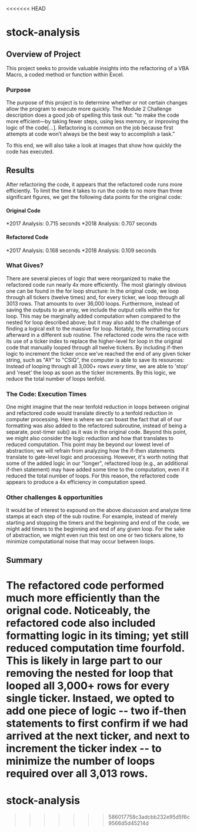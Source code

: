 <<<<<<< HEAD
# stock-analysis

## Overview of Project
This project seeks to provide valuable insights into the refactoring of a VBA Macro, a coded method or function within Excel. 

### Purpose
The purpose of this project is to determine whether or not certain changes allow the program to execute more quickly. The Module 2 Challenge description does a good job of spelling this task out: "to make the code more efficient—by taking fewer steps, using less memory, or improving the logic of the code[...]. Refactoring is common on the job because first attempts at code won’t always be the best way to accomplish a task."

To this end, we will also take a look at images that show how quickly the code has executed. 

## Results
After refactoring the code, it appears that the refactored code runs more efficiently. To limit the time it takes to run the code to no more than three significant figures, we get the following data points for the original code: 
#### Original Code
*2017 Analysis: 0.715 seconds
*2018 Analysis: 0.707 seconds

#### Refactored Code
*2017 Analysis: 0.168 seconds
*2018 Analysis: 0.109 seconds

### What Gives?
There are several pieces of logic that were reorganized to make the refactored code run nearly 4x more efficiently. The most glaringly obvious one can be found in the for loop structure: In the original code, we loop through all tickers (twelve times) and, for every ticker, we loop through all 3013 rows. That amounts to over 36,000 loops. Furthermore, instead of saving the outputs to an array, we include the output cells *within* the for loop. This may be marginally added computation when compared to the nested for loop described above; but it may also add to the challenge of finding a logical exit to the massive for loop. Notably, the formatting occurs afterward in a different sub routine. 
The refactored code wins the race with its use of a ticker index to replace the higher-level for loop in the original code that manually looped through all twelve tickers. By including if-then logic to increment the ticker once we've reached the end of any given ticker string, such as "AY" to "CSIQ", the computer is able to save its resources: Instead of looping through all 3,000+ rows *every time*, we are able to 'stop' and 'reset' the loop as soon as the ticker increments. By this logic, we reduce the total number of loops tenfold. 

### The Code: Execution Times
One might imagine that the near tenfold reduction in loops between original and refactored code would translate directly to a tenfold reduction in computer processing. Here is where we can boast the fact that all of our formatting was also added to the refactored subroutine, instead of being a separate, post-timer sub() as it was in the original code. Beyond this point, we might also consider the logic reduction and how that translates to reduced computation. This point may be beyond our lowest level of abstraction; we will refrain from analyzing how the if-then statements translate to gate-level logic and processing. However, it's worth noting that some of the added logic in our "longer", refactored loop (e.g., an additional if-then statement) may have added some time to the computation, even if it reduced the total number of loops. For this reason, the refactored code appears to produce a 4x efficiency in computation speed. 

### Other challenges & opportunities
It would be of interest to expound on the above discussion and analyze time stamps at each step of the sub routine. For example, instead of merely starting and stopping the timers and the beginning and end of the code, we might add timers to the beginning and end of any given loop. For the sake of abstraction, we might even run this test on one or two tickers alone, to minimize computational noise that may occur between loops. 

## Summary 
The refactored code performed much more efficiently than the orignal code. Noticeably, the refactored code also included formatting logic in its timing; yet still reduced computation time fourfold. This is likely in large part to our removing the nested for loop that looped all 3,000+ rows for every single ticker. Instaed, we opted to add one piece of logic -- two if-then statements to first confirm if we had arrived at the next ticker, and next to increment the ticker index -- to minimize the number of loops required over all 3,013 rows. 
=======
# stock-analysis
>>>>>>> 586017758c3adcbb232e95d5f6c9566d5d45214d
